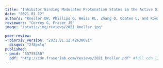 ```yaml
---
title: "Inhibitor Binding Modulates Protonation States in the Active Site of SARS-CoV-2 Main Protease"
date: "2021-01-12"
authors: "Kneller DW, Phillips G, Weiss KL, Zhang Q, Coates L, and Kovalevsky A"
reviewers: "Correy G, Fraser JS"
image: "/static/img/reviews/2021_kneller.jpg"

peer-review:
- biorxiv_version: "2021.01.12.426388v1"
  disqus: "2f8pxlq"
published:
- pmid: "33755450"
  pdf: "http://cdn.fraserlab.com/reviews/2021_kneller.pdf" #full cdn link
---
```


